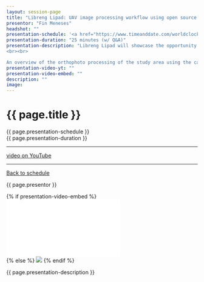 ```yaml
---
layout: session-page
title: "Libreng Lipad: UAV image processing workflow using open source solutions"
presentor: "Fin Meneses" 
headshot: ""
presentation-schedule: '<a href="https://www.timeanddate.com/worldclock/fixedtime.html?iso=2021-11-13T08:10:00Z">13 Nov 2021, 16:10 UTC+8</a>'
presentation-duration: "25 minutes (w/ Q&A)"
presentation-description: "Libreng Lipad will showcase the opportunity to use an almost completely open source workflow to create basemaps from UAV surveys. It will start with tips on how to choose and establish ground control points (GCP) on the project site and in creating an optimal flight plan for the target area. A snapshot on how to process observed Global Navigation Satellite Systems (GNSS) data in RTKLIB will be presented using RTKPOST and GNSS orbit correction products from the United States’ National Aeronautics and Space Administration (NASA). 
<br><br>

An overview of the orthophoto processing of the study area using the captured UAV images and GNSS observations as GCPs through Open Drone Map will also be shown.  Finally, the project site map will be generated using QGIS and some sample information extraction, like line segmentation detection (i.e. road extraction) using OTB will also be demonstrated. "
presentation-video-yt: ""
presentation-video-embed: ""
description: ""
image:
---
```


<h1 class="color-pnm-blue">{{ page.title }}</h1>
<div class="row my-4">
<section class="col-lg-3">
<p class="small">{{ page.presentation-schedule }}<br>
{{ page.presentation-duration }}
</p>
<hr>
<p class="small">
<a href="{{ page.presentation-video-yt }}">video on YouTube</a>
</p>
<hr>
<p class="small"><a href="{{ site.baseurl }}/programme/">Back to schedule</a>
</p>
</section>
<section class="col-lg-9">
<p>{{ page.presentor }}</p>
{% if presentation-video-embed %}
<div class="embed-responsive embed-responsive-16by9">
<iframe class="mb-4 embed-responsive-item" src="{{ page.presentation-video-embed }}" frameborder="0" allow="accelerometer; autoplay; clipboard-write; encrypted-media; gyroscope; picture-in-picture" allowfullscreen></iframe>
</div>
{% else %}
<img class="img-fluid border border-primary rounded p-2" src="{{ site.baseurl }}/assets/img/site/pnm21-vid-placeholder.png">
{% endif %}
<p class="mt-4">{{ page.presentation-description }}
</p>
</section>
</div>